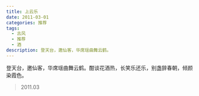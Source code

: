 ```yaml
---
title: 上云乐
date: 2011-03-01
categories: 推荐
tags:
  - 古风
  - 推荐
  - 酒
description: 登天台，邀仙客，华席瑶曲舞云鹤。
---
```


登天台，邀仙客，华席瑶曲舞云鹤。酣谈花酒热，长笑乐还乐，别盏辞春朝，倾颜染霞色。

> 2011.03